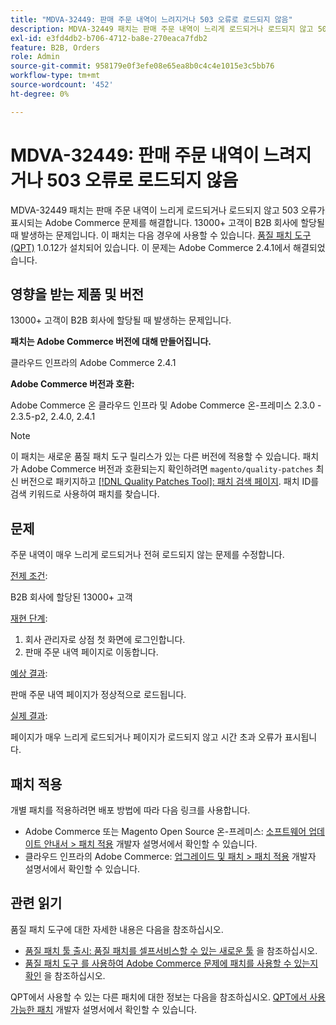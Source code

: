 ```yaml
---
title: "MDVA-32449: 판매 주문 내역이 느려지거나 503 오류로 로드되지 않음"
description: MDVA-32449 패치는 판매 주문 내역이 느리게 로드되거나 로드되지 않고 503 오류가 표시되는 Adobe Commerce 문제를 해결합니다. 13000+ 고객이 B2B 회사에 할당될 때 발생하는 문제입니다. 이 패치는 [Quality Patches Tool (QPT)](/help/announcements/adobe-commerce-announcements/magento-quality-patches-released-new-tool-to-self-serve-quality-patches.md) 1.0.12가 설치된 경우 사용할 수 있습니다. 이 문제는 Adobe Commerce 2.4.1에서 해결되었습니다.
exl-id: e3fd4db2-b706-4712-ba8e-270eaca7fdb2
feature: B2B, Orders
role: Admin
source-git-commit: 958179e0f3efe08e65ea8b0c4c4e1015e3c5bb76
workflow-type: tm+mt
source-wordcount: '452'
ht-degree: 0%

---
```


# MDVA-32449: 판매 주문 내역이 느려지거나 503 오류로 로드되지 않음

MDVA-32449 패치는 판매 주문 내역이 느리게 로드되거나 로드되지 않고 503 오류가 표시되는 Adobe Commerce 문제를 해결합니다. 13000+ 고객이 B2B 회사에 할당될 때 발생하는 문제입니다. 이 패치는 다음 경우에 사용할 수 있습니다. [품질 패치 도구(QPT)](/help/announcements/adobe-commerce-announcements/magento-quality-patches-released-new-tool-to-self-serve-quality-patches.md) 1.0.12가 설치되어 있습니다. 이 문제는 Adobe Commerce 2.4.1에서 해결되었습니다.

## 영향을 받는 제품 및 버전

13000+ 고객이 B2B 회사에 할당될 때 발생하는 문제입니다.

**패치는 Adobe Commerce 버전에 대해 만들어집니다.**

클라우드 인프라의 Adobe Commerce 2.4.1

**Adobe Commerce 버전과 호환:**

Adobe Commerce 온 클라우드 인프라 및 Adobe Commerce 온-프레미스 2.3.0 - 2.3.5-p2, 2.4.0, 2.4.1

>[!NOTE]
>
>이 패치는 새로운 품질 패치 도구 릴리스가 있는 다른 버전에 적용할 수 있습니다. 패치가 Adobe Commerce 버전과 호환되는지 확인하려면 `magento/quality-patches` 최신 버전으로 패키지하고 [[!DNL Quality Patches Tool]: 패치 검색 페이지](https://devdocs.magento.com/quality-patches/tool.html#patch-grid). 패치 ID를 검색 키워드로 사용하여 패치를 찾습니다.

## 문제

주문 내역이 매우 느리게 로드되거나 전혀 로드되지 않는 문제를 수정합니다.

<u>전제 조건</u>:

B2B 회사에 할당된 13000+ 고객

<u>재현 단계</u>:

1. 회사 관리자로 상점 첫 화면에 로그인합니다.
1. 판매 주문 내역 페이지로 이동합니다.

<u>예상 결과</u>:

판매 주문 내역 페이지가 정상적으로 로드됩니다.

<u>실제 결과</u>:

페이지가 매우 느리게 로드되거나 페이지가 로드되지 않고 시간 초과 오류가 표시됩니다.

## 패치 적용

개별 패치를 적용하려면 배포 방법에 따라 다음 링크를 사용합니다.

* Adobe Commerce 또는 Magento Open Source 온-프레미스: [소프트웨어 업데이트 안내서 > 패치 적용](https://devdocs.magento.com/guides/v2.4/comp-mgr/patching/mqp.html) 개발자 설명서에서 확인할 수 있습니다.
* 클라우드 인프라의 Adobe Commerce: [업그레이드 및 패치 > 패치 적용](https://devdocs.magento.com/cloud/project/project-patch.html) 개발자 설명서에서 확인할 수 있습니다.

## 관련 읽기

품질 패치 도구에 대한 자세한 내용은 다음을 참조하십시오.

* [품질 패치 툴 출시: 품질 패치를 셀프서비스할 수 있는 새로운 툴](/help/announcements/adobe-commerce-announcements/magento-quality-patches-released-new-tool-to-self-serve-quality-patches.md) 을 참조하십시오.
* [품질 패치 도구 를 사용하여 Adobe Commerce 문제에 패치를 사용할 수 있는지 확인](/help/support-tools/patches-available-in-qpt-tool/check-patch-for-magento-issue-with-magento-quality-patches.md) 을 참조하십시오.

QPT에서 사용할 수 있는 다른 패치에 대한 정보는 다음을 참조하십시오. [QPT에서 사용 가능한 패치](https://devdocs.magento.com/quality-patches/tool.html#patch-grid) 개발자 설명서에서 확인할 수 있습니다.
